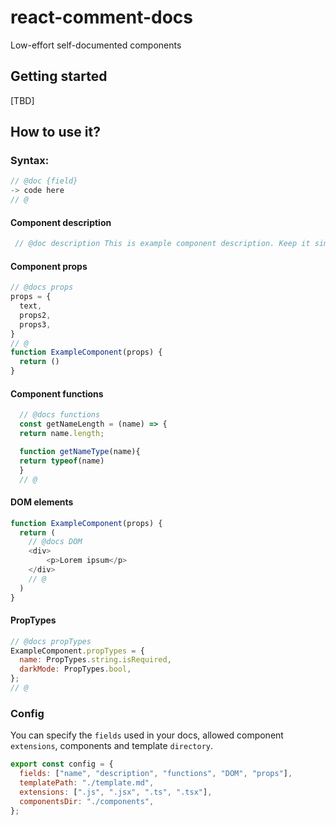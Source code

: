 # react-comment-docs

Low-effort self-documented components

## Getting started

[TBD]

## How to use it? 

### Syntax:

```javascript
// @doc {field}
-> code here
// @ 
```
#### Component description
```javascript
 // @doc description This is example component description. Keep it simple and easy to understand, try to describe all the component logic. @
```

#### Component props
```javascript
// @docs props
props = { 
  text,
  props2,
  props3,
}
// @
function ExampleComponent(props) {
  return ()
}
```


#### Component functions 
```javascript
  // @docs functions
  const getNameLength = (name) => {
  return name.length;

  function getNameType(name){
  return typeof(name)  
  }
  // @
```

#### DOM elements
```javascript
function ExampleComponent(props) {
  return (
    // @docs DOM
    <div>
        <p>Lorem ipsum</p>
    </div>
    // @
  )
}
```

#### PropTypes
```javascript
// @docs propTypes
ExampleComponent.propTypes = {
  name: PropTypes.string.isRequired,
  darkMode: PropTypes.bool,
};
// @
```

### Config 
You can specify the `fields` used in your docs, allowed component `extensions`, components and template `directory`.
```javascript
export const config = {
  fields: ["name", "description", "functions", "DOM", "props"],
  templatePath: "./template.md",
  extensions: [".js", ".jsx", ".ts", ".tsx"],
  componentsDir: "./components",
};

```

